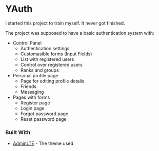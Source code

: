  # YAuth

I started this project to train myself. It never got finished.

The project was supposed to have a basic authentication system with:
- Control Panel
  - Authentication settings
  - Customasible forms (Input Fields)
  - List with registered users
  - Control over registered users
  - Ranks and groups
- Personal profile page
  - Page for editing profile details
  - Friends
  - Messaging
- Pages with forms
  - Register page
  - Login page
  - Forgot password page
  - Reset password page
  
### Built With

* [AdminLTE](https://adminlte.io/themes/AdminLTE/index2.html) - The theme used
